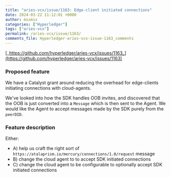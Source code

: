```yaml
---
title: "aries-vcx/issue/1163: Edge-client initiated connections"
date: 2024-03-22 11:12:01 +0000
author: mixmix
categories: ["Hyperledger"]
tags: ["aries-vcx"]
permalink: /aries-vcx/issue/1163/
comments_file: Hyperledger-aries-vcx-issue-1163_comments
---
```


[_https://github.com/hyperledger/aries-vcx/issues/1163_](https://github.com/hyperledger/aries-vcx/issues/1163)

### Proposed feature

We have a Catalyst grant around reducing the overhead for edge-clients initiating connections with cloud-agents.

We've looked into how the SDK handles OOB invites, and discovered that the OOB is just converted into a `Message` which is then sent to the Agent. We would like the Agent to accept messages made by the SDK purely from the `peerDID`.

### Feature description

Either:
- A) help us craft the right sort of `https://atalaprism.io/mercury/connections/1.0/request` message
- B) change the cloud agent to to accept SDK initiated connections
- C) change the cloud agent to be configurable to optionally accept SDK initiated connections

